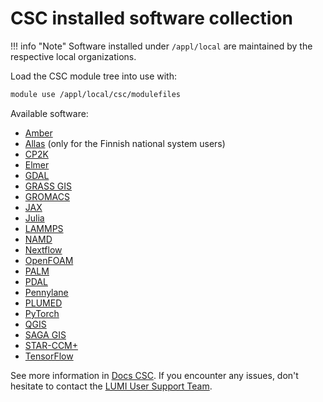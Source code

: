 # CSC installed software collection

!!! info "Note"
    Software installed under `/appl/local` are maintained by the respective
    local organizations.

Load the CSC module tree into use with:

```bash
module use /appl/local/csc/modulefiles
```

Available software:

* [Amber](https://docs.csc.fi/apps/amber/)
* [Allas](https://docs.csc.fi/data/Allas/allas_lumi/) (only for the Finnish national system users)
* [CP2K](https://docs.csc.fi/apps/cp2k/)
* [Elmer](https://docs.csc.fi/apps/elmer/)
* [GDAL](https://docs.csc.fi/apps/gdal/)
* [GRASS GIS](https://docs.csc.fi/apps/grass/)
* [GROMACS](https://docs.csc.fi/apps/gromacs/)
* [JAX](https://docs.csc.fi/apps/jax/)
* [Julia](https://docs.csc.fi/apps/julia/)
* [LAMMPS](https://docs.csc.fi/apps/lammps/)
* [NAMD](https://docs.csc.fi/apps/namd/)
* [Nextflow](https://docs.csc.fi/apps/nextflow/)
* [OpenFOAM](https://docs.csc.fi/apps/openfoam/)
* [PALM](https://docs.csc.fi/apps/palm/)
* [PDAL](https://docs.csc.fi/apps/pdal/)
* [Pennylane](https://docs.csc.fi/apps/pennylane/)
* [PLUMED](https://docs.csc.fi/apps/plumed/)
* [PyTorch](https://docs.csc.fi/apps/pytorch/)
* [QGIS](https://docs.csc.fi/apps/qgis/)
* [SAGA GIS](https://docs.csc.fi/apps/saga-gis/)
* [STAR-CCM+](https://docs.csc.fi/apps/starccm%2B/)
* [TensorFlow](https://docs.csc.fi/apps/tensorflow/)

See more information in [Docs CSC](https://docs.csc.fi/apps/by_system/#lumi).
If you encounter any issues, don't hesitate to contact the
[LUMI User Support Team](https://lumi-supercomputer.eu/user-support/need-help/).
